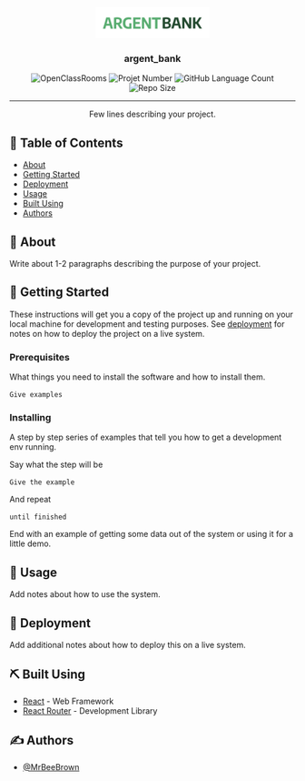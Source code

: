 <p align="center">
  <a href="" rel="noopener">
 <img width=200px height=54px src="./src/assets/argentBankLogo.png" alt="Project logo"></a>
</p>

<h3 align="center">argent_bank</h3>

<div align="center">

![OpenClassRooms](https://img.shields.io/badge/Project-OpenClassRooms-purple)
![Projet Number](https://img.shields.io/badge/Project-N%C2%B013-blue)
![GitHub Language Count](https://img.shields.io/github/languages/count/MrBeeBrown/argent_bank?color=darkgreen)
![Repo Size](https://img.shields.io/github/repo-size/MrBeeBrown/argent_bank?color=orange)

</div>

---

<p align="center"> Few lines describing your project.
    <br> 
</p>

## 📝 Table of Contents

- [About](#about)
- [Getting Started](#getting_started)
- [Deployment](#deployment)
- [Usage](#usage)
- [Built Using](#built_using)
- [Authors](#authors)

## 🧐 About <a name = "about"></a>

Write about 1-2 paragraphs describing the purpose of your project.

## 🏁 Getting Started <a name = "getting_started"></a>

These instructions will get you a copy of the project up and running on your local machine for development and testing purposes. See [deployment](#deployment) for notes on how to deploy the project on a live system.

### Prerequisites

What things you need to install the software and how to install them.

```
Give examples
```

### Installing

A step by step series of examples that tell you how to get a development env running.

Say what the step will be

```
Give the example
```

And repeat

```
until finished
```

End with an example of getting some data out of the system or using it for a little demo.

## 🎈 Usage <a name="usage"></a>

Add notes about how to use the system.

## 🚀 Deployment <a name = "deployment"></a>

Add additional notes about how to deploy this on a live system.

## ⛏️ Built Using <a name = "built_using"></a>

- [React](https://react.dev/) - Web Framework
- [React Router](https://reactrouter.com/en/main) - Development Library

## ✍️ Authors <a name = "authors"></a>

- [@MrBeeBrown](https://github.com/MrBeeBrown)
